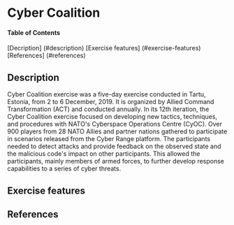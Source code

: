 # Cyber Coalition

#### Table of Contents 
[Decription] (#description)
[Exercise features] (#exercise-features)
[References] (#references)

## Description 
Cyber Coalition exercise was a five-day exercise conducted in Tartu, Estonia, from 2 to 6 December, 2019. It is organized by Allied Command Transformation (ACT) and conducted annually. In its 12th iteration, the Cyber Coalition exercise focused on developing new tactics, techniques, and procedures with NATO's Cyberspace Operations Centre (CyOC). Over 900 players from 28 NATO Allies and partner nations gathered to participate in scenarios released from the Cyber Range platform. The participants needed to detect attacks and provide feedback on the observed state and the malicious code's impact on other participants. This allowed the participants, mainly members of armed forces, to further develop response capabilities to a series of cyber threats.

## Exercise features

## References